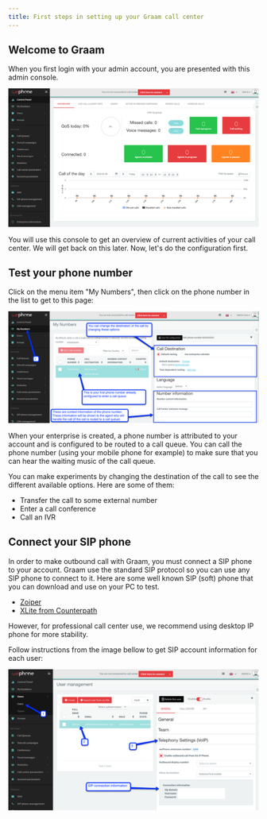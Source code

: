 ```yaml
---
title: First steps in setting up your Graam call center
---
```


## Welcome to Graam

When you first login with your admin account, you are presented with this admin console.

![Callcenter Dashboard](/images/callcenter-dashboard.png)

You will use this console to get an overview of current activities of your call center. We will get back on this later. Now, let's do the configuration first.


## Test your phone number

Click on the menu item "My Numbers", then click on the phone number in the list to get to this page:

![Number Routing Edit](/images/did-edit.png)

When your enterprise is created, a phone number is attributed to your account and is configured to be routed to a call queue. You can call the phone number (using your mobile phone for example) to make sure that you can hear the waiting music of the call queue. 

You can make experiments by changing the destination of the call to see the different available options. Here are some of them:
- Transfer the call to some external number
- Enter a call conference
- Call an IVR

## Connect your SIP phone

In order to make outbound call with Graam, you must connect a SIP phone to your account. Graam use the standard SIP protocol so you can use any SIP phone to connect to it. Here are some well known SIP (soft) phone that you can download and use on your PC to test.
- [Zoiper](https://www.zoiper.com/)
- [XLite from Counterpath](http://www.counterpath.com/x-lite/)

However, for professional call center use, we recommend using desktop IP phone for more stability.

Follow instructions from the image bellow to get SIP account information for each user:

![Callcenter Dashboard](/images/sipphone-connection-info.png)


